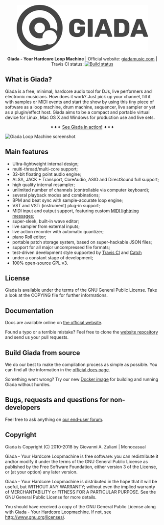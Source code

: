 <p align="center">
	<img src="https://raw.githubusercontent.com/monocasual/giada/master/giada-logo.png" alt="Giada - Your Hardcore Loop Machine">
</p>

<p align="center">
<strong>Giada - Your Hardcore Loop Machine</strong> | Official website: <a href="https://www.giadamusic.com">giadamusic.com</a> | Travis CI status: <a href="https://travis-ci.org/monocasual/giada"><img src="https://travis-ci.org/monocasual/giada.svg?branch=master" alt="Build status"></a>
</p>

## What is Giada?

Giada is a free, minimal, hardcore audio tool for DJs, live performers and electronic musicians. How does it work? Just pick up your channel, fill it with samples or MIDI events and start the show by using this tiny piece of software as a loop machine, drum machine, sequencer, live sampler or yet as a plugin/effect host. Giada aims to be a compact and portable virtual device for Linux, Mac OS X and Windows for production use and live sets.

<p align="center">
✦✦✦ <a href="http://www.youtube.com/user/GiadaLoopMachine">See Giada in action!</a> ✦✦✦
</p>

![Giada Loop Machine screenshot](http://giadamusic.com/public/img/screenshots/giada-loop-machine-screenshot-14-carousel.jpg)

## Main features

* Ultra-lightweight internal design;
* multi-thread/multi-core support;
* 32-bit floating point audio engine;
* ALSA, JACK + Transport, CoreAudio, ASIO and DirectSound full support;
* high quality internal resampler;
* unlimited number of channels (controllable via computer keyboard);
* several playback modes and combinations;
* BPM and beat sync with sample-accurate loop engine;
* VST and VSTi (instrument) plug-in support;
* MIDI input and output support, featuring custom [MIDI lightning messages](https://github.com/monocasual/giada-midimaps);
* super-sleek, built-in wave editor;
* live sampler from external inputs;
* live action recorder with automatic quantizer;
* piano Roll editor;
* portable patch storage system, based on super-hackable JSON files;
* support for all major uncompressed file formats;
* test-driven development style supported by [Travis CI](https://travis-ci.org/monocasual/giada) and [Catch](https://github.com/philsquared/Catch)
* under a constant stage of development;
* 100% open-source GPL v3.

## License

Giada is available under the terms of the GNU General Public License.
Take a look at the COPYING file for further informations.

## Documentation

Docs are available online on [the official website](https://www.giadamusic.com/documentation-index).

Found a typo or a terrible mistake? Feel free to clone the [website repository](https://github.com/monocasual/giada-www) and send us your pull requests.

## Build Giada from source

We do our best to make the compilation process as simple as possible. You can find all the information in the [official docs page](https://www.giadamusic.com/documentation-compiling-from-source).

Something went wrong? Try our new [Docker image](https://github.com/monocasual/giada-docker) for building and running Giada without hurdles. 

## Bugs, requests and questions for non-developers

Feel free to ask anything on [our end-user forum](https://www.giadamusic.com/forum).

## Copyright

Giada is Copyright (C) 2010-2018 by Giovanni A. Zuliani | Monocasual

Giada - Your Hardcore Loopmachine is free software: you can redistribute it and/or modify it under the terms of the GNU General Public License as published by the Free Software Foundation, either version 3 of the License, or (at your option) any later version.

Giada - Your Hardcore Loopmachine is distributed in the hope that it will be useful, but WITHOUT ANY WARRANTY; without even the implied warranty of MERCHANTABILITY or FITNESS FOR A PARTICULAR PURPOSE. See the GNU General Public License for more details.

You should have received a copy of the GNU General Public License along with Giada - Your Hardcore Loopmachine. If not, see <http://www.gnu.org/licenses/>.
